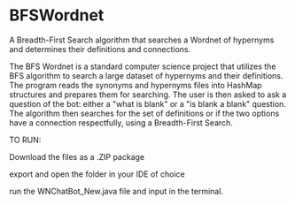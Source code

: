 # BFSWordnet
A Breadth-First Search algorithm that searches a Wordnet of hypernyms and determines their definitions and connections.

The BFS Wordnet is a standard computer science project that utilizes the BFS algorithm to search a large dataset of hypernyms and their definitions. 
The program reads the synonyms and hypernyms files into HashMap structures and prepares them for searching. The user is then asked to ask a question
of the bot: either a "what is blank" or a "is blank a blank" question. The algorithm then searches for the set of definitions or if the two options
have a connection respectfully, using a Breadth-First Search. 



TO RUN:

Download the files as a .ZIP package

export and open the folder in your IDE of choice

run the WNChatBot_New.java file and input in the terminal.
